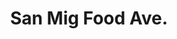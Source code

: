 ---
title: "San Mig Food Ave."
url: /paranaque/san-mig-food-ave-dr-arcadio-santos-avenue/
shop: convenience
---